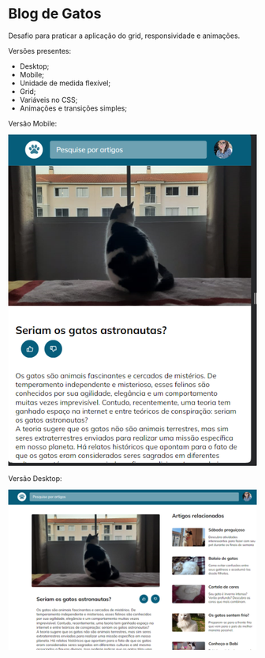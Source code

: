 # Blog de Gatos

Desafio para praticar a aplicação do grid, responsividade e animações.

Versões presentes: 

- Desktop;
- Mobile;
- Unidade de medida flexível;
- Grid;
- Variáveis no CSS;
- Animações e transições simples;

Versão Mobile:

<img src="./images/VERSAOMOBILE.png" >

Versão Desktop:

<img src="./images/versaodesktop.png">